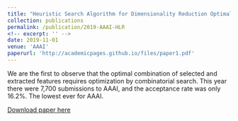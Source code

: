 ```yaml
---
title: "Heuristic Search Algorithm for Dimensionality Reduction Optimally Combining Feature Selection and Feature Extraction"
collection: publications
permalink: /publication/2019-AAAI-HLR
<!-- excerpt: '' -->
date: 2019-11-01
venue: 'AAAI'
paperurl: 'http://academicpages.github.io/files/paper1.pdf'
---
```

We are the first to observe that the optimal combination of selected and extracted features requires optimization by combinatorial search. This year there were 7,700 submissions to AAAI, and the acceptance rate was only 16.2%. The lowest ever for AAAI.

[Download paper here](http://academicpages.github.io/files/paper_2019_hlr.pdf)
